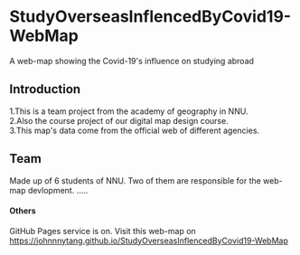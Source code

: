 # StudyOverseasInflencedByCovid19-WebMap
A web-map showing the Covid-19's influence on studying abroad

## Introduction
1.This is a team project from the academy of geography in NNU.<br>
2.Also the course project of our digital map design course.<br>
3.This map's data come from the official web of different agencies.

## Team
Made up of 6 students of NNU.
Two of them are responsible for the web-map devlopment.
.....

#### Others
GitHub Pages service is on.
Visit this web-map on https://johnnnytang.github.io/StudyOverseasInflencedByCovid19-WebMap

